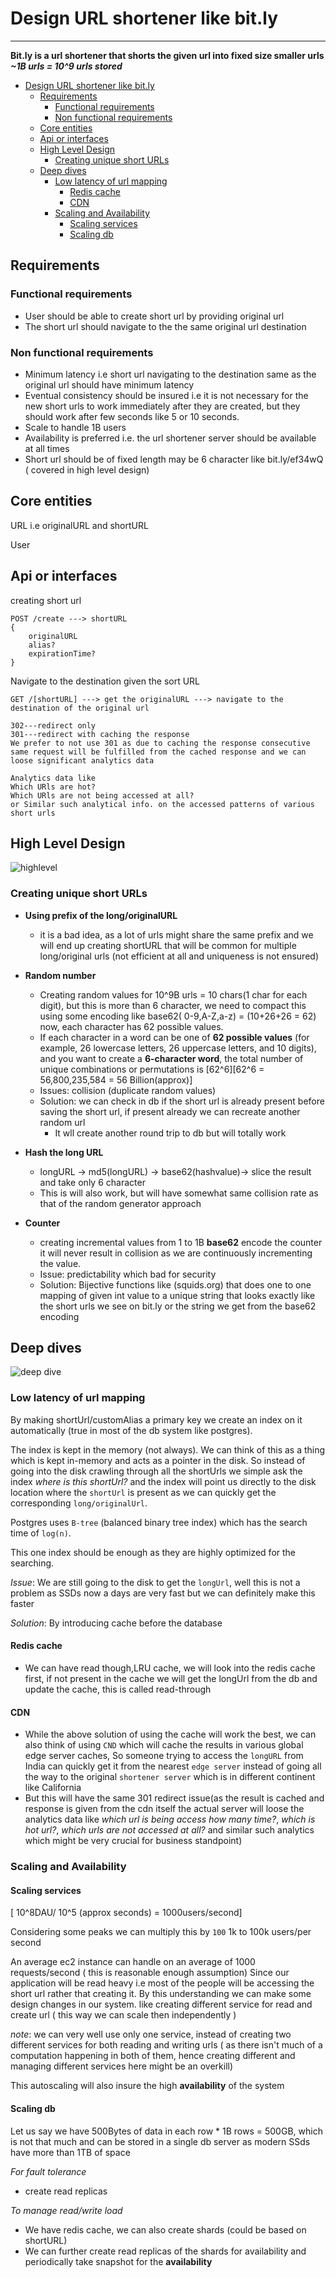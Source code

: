 # Design URL shortener like bit.ly
---

**Bit.ly is a url shortener that shorts the given url into fixed size smaller urls**
***~1B urls = 10^9 urls stored***

- [Design URL shortener like bit.ly](#design-url-shortener-like-bitly)
  - [Requirements](#requirements)
    - [Functional requirements](#functional-requirements)
    - [Non functional requirements](#non-functional-requirements)
  - [Core entities](#core-entities)
  - [Api or interfaces](#api-or-interfaces)
  - [High Level Design](#high-level-design)
    - [Creating unique short URLs](#creating-unique-short-urls)
  - [Deep dives](#deep-dives)
    - [Low latency of url mapping](#low-latency-of-url-mapping)
      - [Redis cache](#redis-cache)
      - [CDN](#cdn)
    - [Scaling  and Availability](#scaling--and-availability)
      - [Scaling services](#scaling-services)
      - [Scaling db](#scaling-db)

## Requirements

### Functional requirements
- User should be able to create short url by providing original url
- The short url should navigate to the the same original url destination

### Non functional requirements
- Minimum latency i.e short url navigating to the destination same as the original url should have minimum latency
- Eventual consistency should be insured i.e it is not necessary for the new short urls to work immediately after they are created,
but they should work after few seconds like 5 or 10 seconds.
- Scale to handle 1B users
- Availability is preferred i.e. the url shortener server should be available at all times
- Short url should be of fixed length may be 6 character like bit.ly/ef34wQ ( covered in high level design)

## Core entities

URL i.e originalURL and shortURL

User

## Api or interfaces

creating short url

```
POST /create ---> shortURL
{
    originalURL
    alias?
    expirationTime?
}
```
Navigate to the destination given the sort URL

```
GET /[shortURL] ---> get the originalURL ---> navigate to the destination of the original url

302---redirect only
301---redirect with caching the response
We prefer to not use 301 as due to caching the response consecutive same request will be fulfilled from the cached response and we can loose significant analytics data
 
Analytics data like 
Which URls are hot?
Which URls are not being accessed at all?
or Similar such analytical info. on the accessed patterns of various short urls
```

## High Level Design

![highlevel](image.png)

### Creating unique short URLs

-   **Using prefix of the long/originalURL**
    -   it is a bad idea, as a lot of urls might share the same prefix and we will end up creating shortURL that will be common for multiple long/original urls (not efficient at all and uniqueness is not ensured)
-   **Random number** 

    -   Creating random values for 10^9B urls = 10 chars(1 char for each 
digit), but this is more than 6 character, we need to compact this using some encoding like base62( 0-9,A-Z,a-z) = (10+26+26 = 62) now, each character has 62 possible values.
    - If each character in a word can be one of **62 possible values** (for example, 26 lowercase letters, 26 uppercase letters, and 10 digits), and you want to create a **6-character word**, the total number of unique combinations or permutations is \[62^6\]\[62^6 = 56,800,235,584 = 56 Billion(approx)\]
    - Issues: collision (duplicate random values)
    - Solution: we can check in db if the short url is already present before saving the short url, if present already we can recreate another random url
      - It wll create another round trip to db but will totally work
  - **Hash the long URL**
    - longURL -> md5(longURL) -> base62(hashvalue)-> slice the result and take only 6 character
    - This is will also work, but will have somewhat same collision rate as that of the random generator approach
  - **Counter**
    -   creating incremental values from 1 to 1B
        **base62** encode the counter it will never result in collision as we are continuously 
        incrementing the value.
    - Issue: predictability which bad for security
    - Solution: Bijective functions like (squids.org) that does one to one mapping of given int value to a unique string that looks exactly like the short urls we see on bit.ly or the string we get from the base62 encoding
  

## Deep dives

![deep dive](image-2.png)


### Low latency of url mapping
By making shortUrl/customAlias a primary key we create an index on it automatically (true in most of the db system like postgres).

The index is kept in the memory (not always). We can think of this as a thing which is kept in-memory and acts as a pointer in the disk. So instead of going into the disk crawling through all the shortUrls we simple ask the index *where is this shortUrl?* and the index will point us directly to the 
disk location where the `shortUrl` is present as we can quickly get the corresponding `long/originalUrl`.

Postgres uses `B-tree` (balanced binary tree index) which has the search time of `log(n)`.

This one index should be enough as they are highly optimized for the searching.

*Issue*: We are still going to the disk to get the `longUrl`, well this is not a problem as SSDs now a days are very fast but we can definitely make this faster

*Solution*: By introducing cache before the database 

#### Redis cache
-  We can have read though,LRU cache, we will look into the redis cache first, if not present in the cache we will get the longUrl from the db and update the cache, this is called read-through
#### CDN
- While the above solution of using the cache will work the best, we can also think of using `CND` which will cache the results in various global edge server caches, So someone trying to access the `longURL` from India can quickly get it from the nearest `edge server` instead of going all the way to the original `shortener server` which is in different continent like California
- But this will have the same 301 redirect issue(as the result is cached and response is given from the cdn itself the actual server will loose the analytics data like *which url is being access how many time?*, *which is hot url?*, *which urls are not accessed at all?* and similar such analytics which might be very crucial for business standpoint)

### Scaling  and Availability

#### Scaling services

\[ 10^8DAU/ 10^5 (approx seconds) = 1000users/second\] 

Considering some peaks we can multiply this by `100` 1k to 100k users/per second

An average ec2 instance can handle on an average of 1000 requests/second ( this is reasonable enough assumption)
Since our application will be read heavy i.e most of the people will be accessing the short url rather that creating it.
By this understanding we can make some design changes in our system. like creating different service for read and create url ( this way we can scale then independently )

*note*: we can very well use only one service, instead of creating two different services for both reading and writing urls ( as there isn't much of a computation happening in both of them, hence creating different and managing different services here might be an overkill)

This autoscaling will also insure the high **availability** of the system

#### Scaling db
Let us say we have 500Bytes of data in each row * 1B rows = 500GB, which is not that much and can be stored in a single db server
as modern SSds have more than 1TB of space 

*For fault tolerance*
- create read replicas

*To manage read/write load*
  - We have redis cache, we can also create shards (could 
be based on shortURL)
  - We can further create read replicas of
    the shards for availability and periodically take snapshot for the **availability**



    
